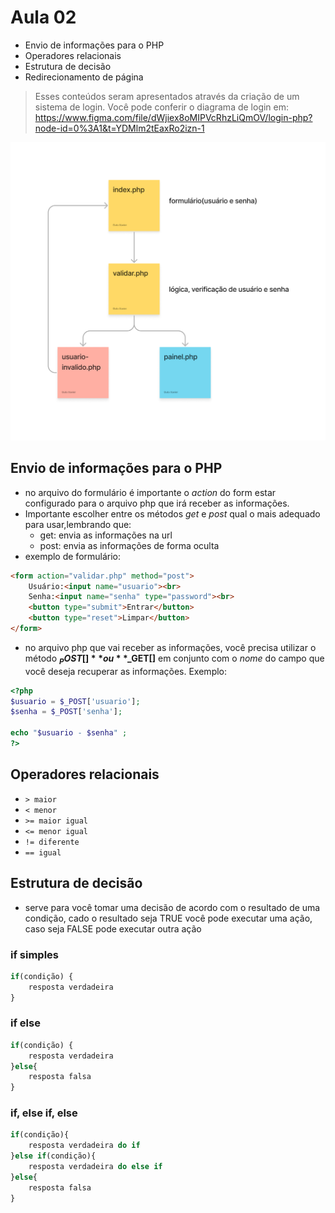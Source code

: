 # Aula 02
 - Envio de informações para o PHP
 - Operadores relacionais
 - Estrutura de decisão
 - Redirecionamento de página

>Esses conteúdos seram apresentados através da criação de um sistema de login. Você pode conferir o diagrama de login em: https://www.figma.com/file/dWjiex8oMIPVcRhzLiQmOV/login-php?node-id=0%3A1&t=YDMlm2tEaxRo2izn-1

![](login-php.png)

## Envio de informações para o PHP
- no arquivo do formulário é importante o *action* do form estar configurado para o arquivo php que irá receber as informações.
- Importante escolher entre os métodos *get* e *post* qual o mais adequado para usar,lembrando que:
    - get: envia as informações na url
    - post: envia as informações de forma oculta
- exemplo de formulário:
```html
<form action="validar.php" method="post">
    Usuário:<input name="usuario"><br>
    Senha:<input name="senha" type="password"><br>
    <button type="submit">Entrar</button>
    <button type="reset">Limpar</button>
</form>
```
- no arquivo php que vai receber as informações, você precisa utilizar o método **$_POST[]** ou **$_GET[]** em conjunto com o *nome* do campo que você deseja recuperar as informações. Exemplo: 

```php
<?php 
$usuario = $_POST['usuario'];
$senha = $_POST['senha'];

echo "$usuario - $senha" ;
?>
```
## Operadores relacionais
 - `> maior`
 - `< menor`
 - `>= maior igual`
 - `<= menor igual`
 - `!= diferente`
 - `== igual`

## Estrutura de decisão
- serve para você tomar uma decisão de acordo com o resultado de uma condição, cado o resultado seja TRUE você pode executar uma ação, caso seja FALSE pode executar outra ação

### if simples
```php
if(condição) {
    resposta verdadeira
}
```

### if else
```php
if(condição) {
    resposta verdadeira
}else{
    resposta falsa
}
```

### if, else if, else
```php
if(condição){
    resposta verdadeira do if
}else if(condição){
    resposta verdadeira do else if
}else{
    resposta falsa 
}
```